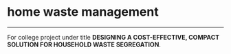 # home waste management
---
For college project under title __DESIGNING A COST-EFFECTIVE, COMPACT SOLUTION FOR HOUSEHOLD WASTE SEGREGATION__.
